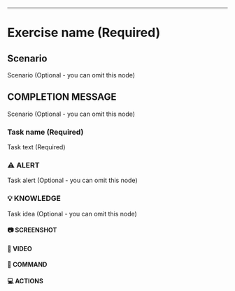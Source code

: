 
<!---
Version: 1.0 
-->


* * *


# Exercise name (Required)

## Scenario
Scenario (Optional - you can omit this node)

## COMPLETION MESSAGE

Scenario (Optional - you can omit this node)


### Task name (Required)

Task text (Required)

### :warning: ALERT

Task alert (Optional - you can omit this node)

### :bulb: KNOWLEDGE

Task idea (Optional - you can omit this node)

#### :camera: SCREENSHOT


#### :movie_camera: VIDEO


#### :calling: COMMAND


#### :computer: ACTIONS


